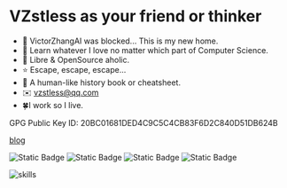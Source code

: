 # VZstless as your friend or thinker

- 🍥 VictorZhangAI was blocked... This is my new home.
- 👻 Learn whatever I love no matter which part of Computer Science.
- 🐣 Libre & OpenSource aholic.
- ⭐ Escape, escape, escape...
- 🐧 A human-like history book or cheatsheet.
- ✉️ vzstless@qq.com
- 🍀I work so I live.

GPG Public Key ID: 20BC01681DED4C9C5C4CB83F6D2C840D51DB624B  
  
  <a href="http://vzstless.moe">blog</a>
  
  ![Static Badge](https://img.shields.io/badge/telegram-VZstless-blue) ![Static Badge](https://img.shields.io/badge/Discord-VZstless-purple) ![Static Badge](https://img.shields.io/badge/bilibili-VZstless-pink) ![Static Badge](https://img.shields.io/badge/twitter-VZstless-cyan)

![skills](https://skillicons.dev/icons?i=arch,ubuntu,debian,nix,plan9,bash,powershell,cloudflare,python,julia,javascript,scala,go,c,haskell,ts,regex,react,fastapi,git,github,githubactions,notion,ps,htmx,jquery,vscode,vim,azure,emacs,)
